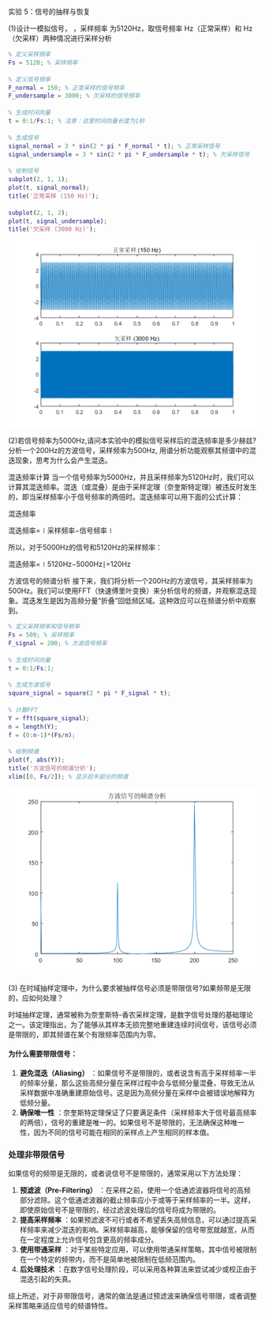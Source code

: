 实验 5：信号的抽样与恢复 


(1)设计一模拟信号， ，采样频率 为5120Hz，取信号频率  Hz（正常采样）和  Hz（欠采样）两种情况进行采样分析


```matlab
% 定义采样频率
Fs = 5120; % 采样频率

% 定义信号频率
F_normal = 150; % 正常采样的信号频率
F_undersample = 3000; % 欠采样的信号频率

% 生成时间向量
t = 0:1/Fs:1; % 注意：这里时间向量长度为1秒

% 生成信号
signal_normal = 3 * sin(2 * pi * F_normal * t); % 正常采样信号
signal_undersample = 3 * sin(2 * pi * F_undersample * t); % 欠采样信号

% 绘制信号
subplot(2, 1, 1);
plot(t, signal_normal);
title('正常采样 (150 Hz)');

subplot(2, 1, 2);
plot(t, signal_undersample);
title('欠采样 (3000 Hz)');

```

    
    


    
![png](/信号与系统实验/matlabtest5_files/matlabtest5_2_1.png)
    


(2)若信号频率为5000Hz,请问本实验中的模拟信号采样后的混迭频率是多少赫兹? 分析一个200Hz的方波信号，采样频率为500Hz,
用谱分析功能观察其频谱中的混迭现象，思考为什么会产生混迭。

混迭频率计算
当一个信号频率为5000Hz，并且采样频率为5120Hz时，我们可以计算其混迭频率。混迭（或混叠）是由于采样定理（奈奎斯特定理）被违反时发生的，即当采样频率小于信号频率的两倍时。混迭频率可以用下面的公式计算：

混迭频率

混迭频率=∣采样频率−信号频率∣

所以，对于5000Hz的信号和5120Hz的采样频率：


混迭频率=∣5120Hz−5000Hz∣=120Hz

方波信号的频谱分析
接下来，我们将分析一个200Hz的方波信号，其采样频率为500Hz。我们可以使用FFT（快速傅里叶变换）来分析信号的频谱，并观察混迭现象。混迭发生是因为高频分量“折叠”回低频区域。这种效应可以在频谱分析中观察到。


```matlab
% 定义采样频率和信号频率
Fs = 500; % 采样频率
F_signal = 200; % 方波信号频率

% 生成时间向量
t = 0:1/Fs:1;

% 生成方波信号
square_signal = square(2 * pi * F_signal * t);

% 计算FFT
Y = fft(square_signal);
n = length(Y);
f = (0:n-1)*(Fs/n);

% 绘制频谱
plot(f, abs(Y));
title('方波信号的频谱分析');
xlim([0, Fs/2]); % 显示前半部分的频谱
```

    
    


    
![png](matlabtest5_files/matlabtest5_5_1.png)
    


(3) 在时域抽样定理中，为什么要求被抽样信号必须是带限信号?如果频带是无限的，应如何处理？

时域抽样定理，通常被称为奈奎斯特-香农采样定理，是数字信号处理的基础理论之一。该定理指出，为了能够从其样本无损完整地重建连续时间信号，该信号必须是带限的，即其频谱在某个有限频率范围内为零。
#### 为什么需要带限信号： 
1. **避免混迭（Aliasing）** ：如果信号不是带限的，或者说含有高于采样频率一半的频率分量，那么这些高频分量在采样过程中会与低频分量混叠，导致无法从采样数据中准确重建原始信号。这是因为高频分量在采样中会被错误地解释为低频分量。 
2. **确保唯一性** ：奈奎斯特定理保证了只要满足条件（采样频率大于信号最高频率的两倍），信号的重建是唯一的。如果信号不是带限的，无法确保这种唯一性，因为不同的信号可能在相同的采样点上产生相同的样本值。
### 处理非带限信号

如果信号的频带是无限的，或者说信号不是带限的，通常采用以下方法处理： 
1. **预滤波（Pre-Filtering）** ：在采样之前，使用一个低通滤波器将信号的高频部分滤除。这个低通滤波器的截止频率应小于或等于采样频率的一半。这样，即使原始信号不是带限的，经过滤波处理后的信号将成为带限的。 
2. **提高采样频率** ：如果预滤波不可行或者不希望丢失高频信息，可以通过提高采样频率来减少混迭的影响。采样频率越高，能够保留的信号带宽就越宽，从而在一定程度上允许信号包含更高的频率成分。 
3. **使用带通采样** ：对于某些特定应用，可以使用带通采样策略，其中信号被限制在一个特定的频带内，而不是简单地被限制在低频范围内。 
4. **后处理技术** ：在数字信号处理阶段，可以采用各种算法来尝试减少或校正由于混迭引起的失真。

综上所述，对于非带限信号，通常的做法是通过预滤波来确保信号带限，或者调整采样策略来适应信号的频谱特性。



```matlab

```
